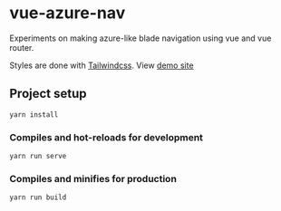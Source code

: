 # vue-azure-nav

Experiments on making azure-like blade navigation using vue and vue router.

Styles are done with [Tailwindcss](https://tailwindcss.com/).
View [demo site](https://vue-azure-nav.netlify.com/)

## Project setup

```
yarn install
```

### Compiles and hot-reloads for development

```
yarn run serve
```

### Compiles and minifies for production

```
yarn run build
```
